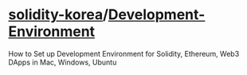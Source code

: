 # [ solidity-korea](https://github.com/solidity-korea)/[**Development-Environment**](https://github.com/solidity-korea/Development-Environment)

How to Set up Development Environment for Solidity, Ethereum, Web3 DApps in Mac, Windows, Ubuntu





